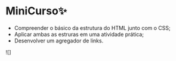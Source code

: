 # MiniCurso✨

- Compreender o básico da estrutura do HTML junto com o CSS;
- Aplicar ambas as estruras em uma atividade prática;
- Desenvolver um agregador de links.

![]
